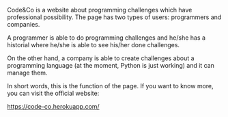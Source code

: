 Code&Co is a website about programming challenges which have professional possibility. The page has two types of users: programmers and companies.

A programmer is able to do programming challenges and he/she has a historial where he/she is able to see his/her done challenges.

On the other hand, a company is able to create challenges about a programming language (at the moment, Python is just working) and it can manage them.

In short words, this is the function of the page. If you want to know more, you can visit the official website:

https://code-co.herokuapp.com/
